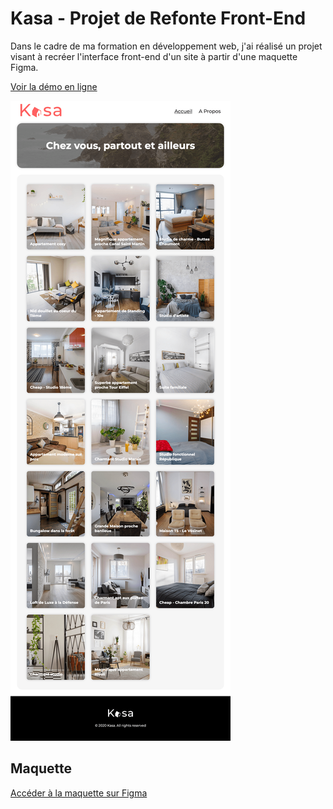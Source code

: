 # Kasa - Projet de Refonte Front-End

Dans le cadre de ma formation en développement web, j'ai réalisé un projet visant à recréer l'interface front-end d'un site à partir d'une maquette Figma.

[Voir la démo en ligne](https://hichxm.github.io/openclassrooms-kasa/)

[![Aperçu du projet](./doc/preview.png)](https://hichxm.github.io/openclassrooms-kasa/)

## Maquette

[Accéder à la maquette sur Figma](https://www.figma.com/design/2BZEoBhyxt5IwZgRn0wGsL/Kasa_FR)